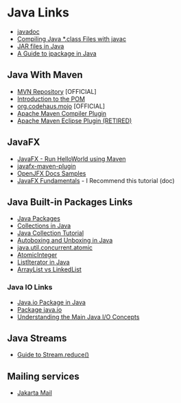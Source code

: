 # Java Links

- [javadoc](https://docs.oracle.com/javase/8/docs/technotes/tools/windows/javadoc.html)
- [Compiling Java \*.class Files with javac](https://www.baeldung.com/javac)
- [JAR files in Java](https://www.geeksforgeeks.org/jar-files-java/)
- [A Guide to jpackage in Java](https://www.baeldung.com/java14-jpackage)

## Java With Maven

- [MVN Repository](https://mvnrepository.com) [OFFICIAL]
- [Introduction to the POM](https://maven.apache.org/guides/introduction/introduction-to-the-pom.html)
- [org.codehaus.mojo](https://www.mojohaus.org) [OFFICIAL]
- [Apache Maven Compiler Plugin](https://maven.apache.org/plugins/maven-compiler-plugin)
- [Apache Maven Eclipse Plugin (RETIRED)](https://maven.apache.org/plugins/maven-eclipse-plugin)

## JavaFX

- [JavaFX - Run HelloWorld using Maven](https://openjfx.io/openjfx-docs/#maven)
- [javafx-maven-plugin](https://github.com/openjfx/javafx-maven-plugin)
- [OpenJFX Docs Samples](https://github.com/openjfx/samples/tree/master)
- [JavaFX Fundamentals](https://dev.java/learn/javafx) - I Recommend this tutorial (doc)

## Java Built-in Packages Links

- [Java Packages](https://www.geeksforgeeks.org/packages-in-java)
- [Collections in Java](https://www.geeksforgeeks.org/collections-in-java-2)
- [Java Collection Tutorial](https://www.geeksforgeeks.org/java-collection-tutorial)
- [Autoboxing and Unboxing in Java](https://www.geeksforgeeks.org/autoboxing-unboxing-java)
- [java.util.concurrent.atomic](https://docs.oracle.com/javase/8/docs/api/java/util/concurrent/atomic/package-summary.html)
- [AtomicInteger](https://docs.oracle.com/javase/8/docs/api/java/util/concurrent/atomic/AtomicInteger.html)
- [ListIterator in Java](https://www.geeksforgeeks.org/java/listiterator-in-java)
- [ArrayList vs LinkedList](https://www.geeksforgeeks.org/java/arraylist-vs-linkedlist-java/)

### Java IO Links

- [Java.io Package in Java](https://www.geeksforgeeks.org/java-io-packag)
- [Package java.io](https://docs.oracle.com/javase/8/docs/api/java/io/package-summary.html)
- [Understanding the Main Java I/O Concepts](https://dev.java/learn/java-io/intro)

## Java Streams

- [Guide to Stream.reduce()](https://www.baeldung.com/java-stream-reduce)

## Mailing services

- [Jakarta Mail](https://jakarta.ee/specifications/mail/2.0/jakarta-mail-spec-2.0)
